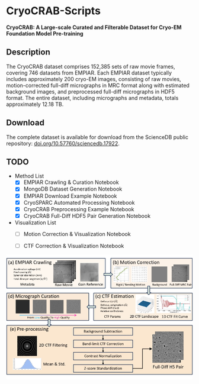 # CryoCRAB-Scripts
**CryoCRAB: A Large-scale Curated and Filterable Dataset for Cryo-EM Foundation Model Pre-training**

## Description
The CryoCRAB dataset comprises 152,385 sets of raw movie frames, covering 746 datasets from EMPIAR. Each EMPIAR dataset typically includes approximately 200 cryo-EM images, consisting of raw movies, motion-corrected full-diff micrographs in MRC format along with estimated background images, and preprocessed full-diff micrographs in HDF5 format. The entire dataset, including micrographs and metadata, totals approximately 12.18 TB.

## Download
The complete dataset is available for download from the ScienceDB public repository: [doi.org/10.57760/sciencedb.17922](https://doi.org/10.57760/sciencedb.17922).

## TODO
- Method List
  - [x] EMPIAR Crawling & Curation Notebook
  - [x] MongoDB Dataset Generation Notebook
  - [x] EMPIAR Download Example Notebook
  - [x] CryoSPARC Automated Processing Notebook
  - [x] CryoCRAB Preprocessing Example Notebook
  - [x] CryoCRAB Full-Diff HDF5 Pair Generation Notebook
- Visualization List
  - [ ] Motion Correction & Visualization Notebook
  - [ ] CTF Correction & Visualization Notebook
 

![CryoCRAB](Assets/Overview_of_CryoCRAB.jpg) 
